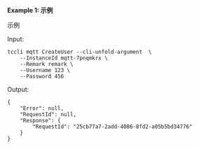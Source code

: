 **Example 1: 示例**

示例

Input: 

```
tccli mqtt CreateUser --cli-unfold-argument  \
    --InstanceId mqtt-7pnqmkrx \
    --Remark remark \
    --Username 123 \
    --Password 456
```

Output: 
```
{
    "Error": null,
    "RequestId": null,
    "Response": {
        "RequestId": "25cb77a7-2add-4086-8fd2-a05b5bd34776"
    }
}
```

